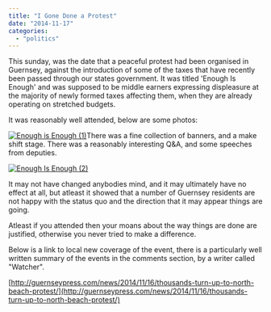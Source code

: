 ```yaml
---
title: "I Gone Done a Protest"
date: "2014-11-17"
categories: 
  - "politics"
---
```


This sunday, was the date that a peaceful protest had been organised in Guernsey, against the introduction of some of the taxes that have recently been passed through our states government. It was titled 'Enough Is Enough' and was supposed to be middle earners expressing displeasure at the majority of newly formed taxes affecting them, when they are already operating on stretched budgets.

It was reasonably well attended, below are some photos:

[![Enough is Enough (1)](/images/enough-is-enough_9001.jpg)](http://snappeh.com/blog/wp-content/uploads/2014/11/enough-is-enough_9001.jpg)There was a fine collection of banners, and a make shift stage. There was a reasonably interesting Q&A, and some speeches from deputies.

[![Enough Is Enough (2)](/images/Protest-6476015_90011.jpg)](http://snappeh.com/blog/wp-content/uploads/2014/11/Protest-6476015_90011.jpg)

It may not have changed anybodies mind, and it may ultimately have no effect at all, but atleast it showed that a number of Guernsey residents are not happy with the status quo and the direction that it may appear things are going.

Atleast if you attended then your moans about the way things are done are justified, otherwise you never tried to make a difference.

Below is a link to local new coverage of the event, there is a particularly well written summary of the events in the comments section, by a writer called "Watcher".

[http://guernseypress.com/news/2014/11/16/thousands-turn-up-to-north-beach-protest/](http://guernseypress.com/news/2014/11/16/thousands-turn-up-to-north-beach-protest/)

